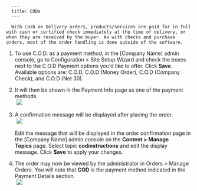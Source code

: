 
      ---
      title: CODs
      ---

      With Cash on Delivery orders, products/services are paid for in full with cash or certified check immediately at the time of delivery, or when they are received by the buyer. As with checks and purchase orders, most of the order handling is done outside of the software.

1.  To use C.O.D. as a payment method, in the \[Company Name\] admin console, go to Configuration > Site Setup Wizard and check the boxes next to the C.O.D Payment options you'd like to offer. Click **Save**. Available options are: C.O.D, C.O.D (Money Order), C.O.D (Company Check), and C.O.D (Net 30).  
      
    
2.  It will then be shown in the Payment Info page as one of the payment methods.  
     ![](images/1416245137089.png)  
      
    
3.  A confirmation message will be displayed after placing the order.  
     ![](images/1416245184208.png)  
      
    Edit the message that will be displayed in the order confirmation page in the \[Company Name\] admin console on the **Content > Manage Topics** page. Select topic **codinstructions** and edit the display message. Click **Save** to apply your changes.  
      
    
4.  The order may now be viewed by the administrator in Orders > Manage Orders. You will note that **COD** is the payment method indicated in the Payment Details section.  
     ![](images/1416245404019.png)
      